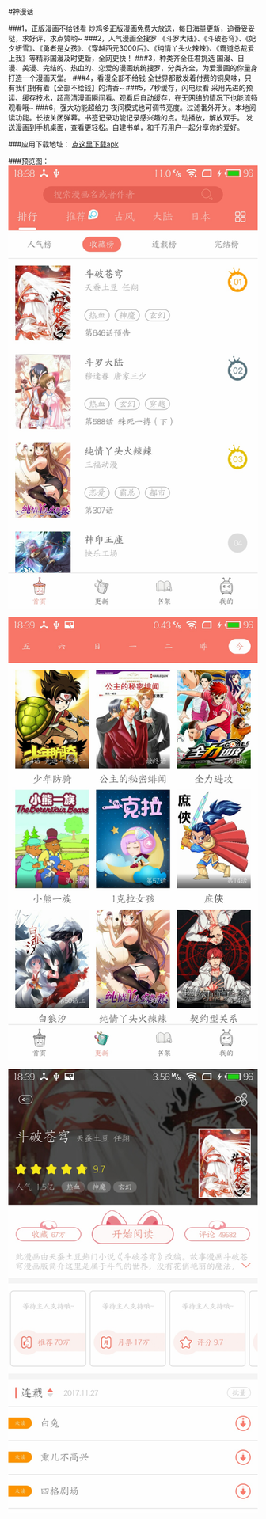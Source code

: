 #神漫话

###1，正版漫画不给钱看
炒鸡多正版漫画免费大放送，每日海量更新，追番妥妥哒，求好评，求点赞哟~
###2，人气漫画全搜罗
《斗罗大陆》、《斗破苍穹》、《妃夕妍雪》、《勇者是女孩》、《穿越西元3000后》、《纯情丫头火辣辣》、《霸道总裁爱上我》等精彩国漫及时更新，全网更快！
###3，种类齐全任君挑选
国漫、日漫、美漫、完结的、热血的、恋爱的漫画统统搜罗，分类齐全，为爱漫画的你量身打造一个漫画天堂。
###4，看漫全部不给钱
全世界都散发着付费的铜臭味，只有我们拥有着【全部不给钱】的清香~
###5，7秒缓存，闪电续看
采用先进的预读、缓存技术，超高清漫画瞬间看。观看后自动缓存，在无网络的情况下也能流畅观看哦~
###6，强大功能超给力
夜间模式也可调节亮度。过滤番外开关。本地阅读功能。长按关闭弹幕。书签记录功能记录感兴趣的点。动播放，解放双手。
发送漫画到手机桌面，查看更轻松。自建书单，和千万用户一起分享你的爱好。

###应用下载地址：
[点这里下载apk](https://raw.githubusercontent.com/canyinghao2/manhua/master/apk/com.comic.shenmanhua_1711172255_1.0.0.1.apk)

###预览图：
![](./S71130-183903.jpg)
 
![](./S71130-183907.jpg)
  
![](./S71130-183913.jpg)





